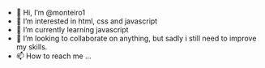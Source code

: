 - 👋 Hi, I’m @monteiro1
- 👀 I’m interested in html, css and javascript
- 🌱 I’m currently learning javascript
- 💞️ I’m looking to collaborate on anything, but sadly i still need to improve my skills. 
- 📫 How to reach me ...

<!---
monteiro1/monteiro1 is a ✨ special ✨ repository because its `README.md` (this file) appears on your GitHub profile.
You can click the Preview link to take a look at your changes.
--->
